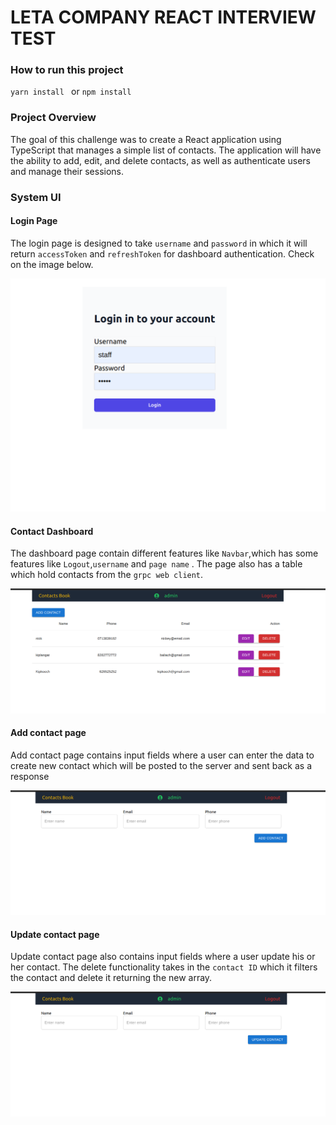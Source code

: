 # LETA COMPANY REACT INTERVIEW TEST

### How to run this project

`yarn install ` or `npm install`

### Project Overview

The goal of this challenge was to create a React application using TypeScript that manages a
simple list of contacts. The application will have the ability to add, edit, and delete contacts, as
well as authenticate users and manage their sessions.

### System UI

#### Login Page

The login page is designed to take `username` and `password` in which it will return `accessToken` and `refreshToken` for dashboard authentication. Check on the image below.

![login page](src/images/Login.png)

#### Contact Dashboard

The dashboard page contain different features like `Navbar`,which has some features like `Logout`,`username` and `page name` . The page also has a table which hold contacts from the `grpc web client`.

![contact dashboard](src/images/contactdashboard.png)

#### Add contact page

Add contact page contains input fields where a user can enter the data to create new contact which will be posted to the server and sent back as a response

![add contact page](src/images/addContactPage.png)

#### Update contact page

Update contact page also contains input fields where a user update his or her contact. The delete functionality takes in the `contact ID` which it filters the contact and delete it returning the new array.

![update contact page](src/images/updateContactPage.png)
